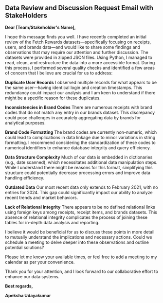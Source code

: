 ## Data Review and Discussion Request Email with StakeHolders

**Dear [Team/Stakeholder's Name],**

I hope this message finds you well. I have recently completed an initial review of the Fetch Rewards datasets—specifically focusing on receipts, users, and brands 
data—and would like to share some findings and observations that may require our attention and further discussion.
The datasets were provided in zipped JSON files. Using Python, I managed to read, clean, and restructure the data into a more accessible format.
During this process, I performed several quality checks and identified a few areas of concern that I believe are crucial for us to address:

**Duplicate User Records**
I observed multiple records for what appears to be the same user—having identical login and creation timestamps. 
This redundancy could impact our analysis and I am keen to understand if there might be a specific reason for these duplicates.

**Inconsistencies in Brand Codes**
There are numerous receipts with brand codes that do not match any entry in our brands dataset. 
This discrepancy could pose challenges in accurately aggregating data by brands for analytical purposes.

**Brand Code Formatting**
The brand codes are currently non-numeric, which could lead to complications in data linkage due to minor variations in string formatting. 
I recommend considering the standardization of these codes to numerical identifiers to enhance database integrity and query efficiency.

**Data Structure Complexity**
Much of our data is embedded in dictionaries (e.g., date scanned), which necessitates additional data manipulation steps. 
While I understand there might be reasons for this format, simplifying this structure could potentially decrease processing errors and improve data handling efficiency.

**Outdated Data**
Our most recent data only extends to February 2021, with no entries for 2024. This gap could significantly impact our ability to analyze recent trends and market behaviors.

**Lack of Relational Integrity**
There appears to be no defined relational links using foreign keys among receipts, receipt items, and brands datasets. 
This absence of relational integrity complicates the process of joining these tables for in-depth data analysis and reporting.

I believe it would be beneficial for us to discuss these points in more detail to mutually understand the implications and necessary actions. 
Could we schedule a meeting to delve deeper into these observations and outline potential solutions?

Please let me know your available times, or feel free to add a meeting to my calendar as per your convenience.

Thank you for your attention, and I look forward to our collaborative effort to enhance our data systems.

**Best regards,**

**Apeksha Udayakumar**
